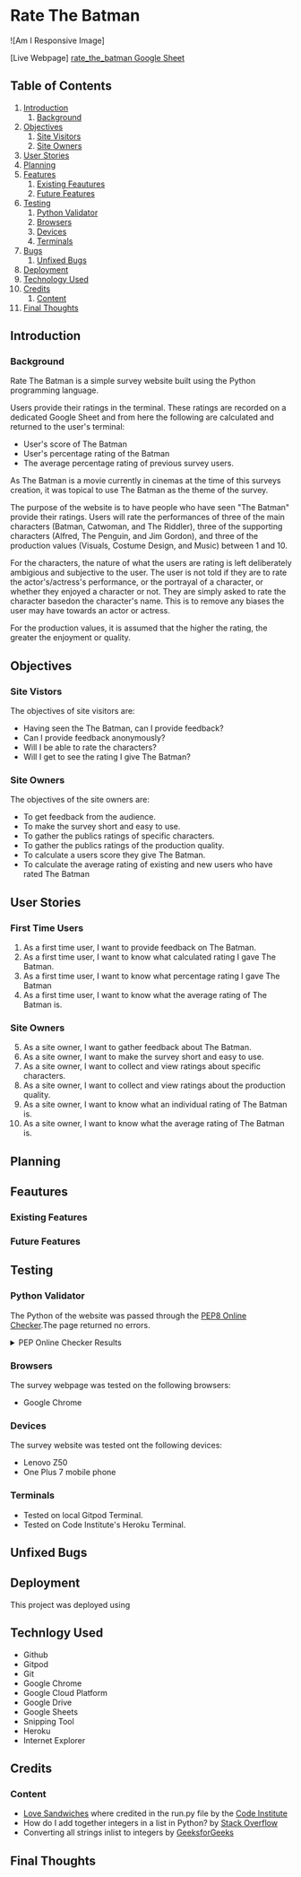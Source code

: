 # Rate The Batman

![Am I Responsive Image]

[Live Webpage]
[rate_the_batman Google Sheet](https://docs.google.com/spreadsheets/d/1azKXLCj6tX55RtOfXPEx_gYg3LoZbx-21pN5ugrU2wc/edit#gid=419322650)

## Table of Contents

1. [Introduction](#introduction)
    1. [Background](#background)
2. [Objectives](#objectives)
    1. [Site Visitors](#site-visitors)
    2. [Site Owners](#site-owners)
3. [User Stories](#user-stories)
4. [Planning](#planning)
5. [Features](#feautures)
    1. [Existing Feautures](#existing-features)
    2. [Future Features](#future-features)
6. [Testing](#testing)
    1. [Python Validator](#python-validator)
    2. [Browsers](#browsers)
    3. [Devices](#devices)
    4. [Terminals](#terminals)
7. [Bugs](#bugs)
    1. [Unfixed Bugs](#unfixed-bugs)
8. [Deployment](#deployment)
9. [Technology Used](#technology-used)
10. [Credits](#credits)
    1. [Content](#content)
11. [Final Thoughts](#final-thoughts)

## Introduction

### Background
Rate The Batman is a simple survey website built using the Python programming language.

Users provide their ratings in the terminal. These ratings are recorded on a dedicated Google Sheet and from here the following are calculated and returned to the user's terminal:
- User's score of The Batman
- User's percentage rating of the Batman
- The average percentage rating of previous survey users.

As The Batman is a movie currently in cinemas at the time of this surveys creation, it was topical to use The Batman as the theme of the survey.

The purpose of the website is to have people who have seen "The Batman" provide their ratings. Users will rate the performances of three of the main characters (Batman, Catwoman, and The Riddler), three of the supporting characters (Alfred, The Penguin, and Jim Gordon), and three of the production values (Visuals, Costume Design, and Music) between 1 and 10.

For the characters, the nature of what the users are rating is left deliberately ambigious and subjective to the user. The user is not told if they are to rate the actor's/actress's performance, or the portrayal of a character, or whether they enjoyed a character or not. They are simply asked to rate the character basedon the character's name. This is to remove any biases the user may have towards an actor or actress.

For the production values, it is assumed that the higher the rating, the greater the enjoyment or quality.

## Objectives

### Site Vistors

The objectives of site visitors are:
- Having seen the The Batman, can I provide feedback?
- Can I provide feedback anonymously?
- Will I be able to rate the characters?
- Will I get to see the rating I give The Batman?

### Site Owners

The objectives of the site owners are:
- To get feedback from the audience.
- To make the survey short and easy to use.
- To gather the publics ratings of specific characters.
- To gather the publics ratings of the production quality.
- To calculate a users score they give The Batman.
- To calculate the average rating of existing and new users who have rated The Batman 

## User Stories

### First Time Users

1. As a first time user, I want to provide feedback on The Batman.
2. As a first time user, I want to know what calculated rating I gave The Batman.
3. As a first time user, I want to know what percentage rating I gave The Batman
4. As a first time user, I want to know what the average rating of The Batman is.

### Site Owners

5. As a site owner, I want to gather feedback about The Batman.
6. As a site owner, I want to make the survey short and easy to use.
7. As a site owner, I want to collect and view ratings about specific characters.
8. As a site owner, I want to collect and view ratings about the production quality.
9. As a site owner, I want to know what an individual rating of The Batman is.
10. As a site owner, I want to know what the average rating of The Batman is.

## Planning

## Feautures

### Existing Features

### Future Features

## Testing

### Python Validator

The Python of the website was passed through the [PEP8 Online Checker](http://pep8online.com/).The page returned no errors.

<details><summary>PEP Online Checker Results</summary><img src ="./assets/docs/validation/001_pep8.PNG"></details>

### Browsers

The survey webpage was tested on the following browsers:
- Google Chrome

### Devices

The survey website was tested ont the following devices:
- Lenovo Z50
- One Plus 7 mobile phone

### Terminals

- Tested on local Gitpod Terminal.
- Tested on Code Institute's Heroku Terminal.

## Unfixed Bugs

## Deployment

This project was deployed using 

## Technlogy Used

- Github
- Gitpod
- Git
- Google Chrome
- Google Cloud Platform
- Google Drive
- Google Sheets
- Snipping Tool
- Heroku
- Internet Explorer

## Credits

### Content

- [Love Sandwiches](https://learn.codeinstitute.net/courses/course-v1:CodeInstitute+LS101+2021_T1/courseware/293ee9d8ff3542d3b877137ed81b9a5b/58d3e90f9a2043908c62f31e51c15deb/) where credited in the run.py file by the [Code Institute](https://codeinstitute.net/ie/)
- How do I add together integers in a list in Python? by [Stack Overflow](https://stackoverflow.com/questions/13909052/how-do-i-add-together-integers-in-a-list-in-python)
- Converting all strings inlist to integers by [GeeksforGeeks](https://www.geeksforgeeks.org/python-converting-all-strings-in-list-to-integers/)

## Final Thoughts